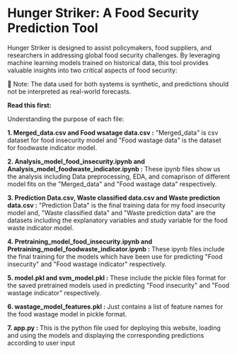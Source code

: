 # Hunger Striker: A Food Security Prediction Tool

Hunger Striker is designed to assist policymakers, food suppliers, and researchers in addressing global food security challenges. By leveraging machine learning models trained on historical data, this tool provides valuable insights into two critical aspects of food security:

🔹 Note: The data used for both systems is synthetic, and predictions should not be interpreted as real-world forecasts.

**Read this first:**

Understanding the purpose of each file:

**1. Merged_data.csv and Food wsatage data.csv :** "Merged_data" is csv dataset for food insecurity model and "Food wastage data" is the dataset for foodwaste indicator model. 

 **2. Analysis_model_food_insecurity.ipynb and Analysis_model_foodwaste_indicator.ipynb :** These ipynb files show us the analysis including Data preprocessing, EDA, and comaprison of different model fits on the "Merged_data" and "Food wastage data" respectively.

**3. Prediction Data.csv, Waste classified data.csv and Waste prediction data.csv :**  "Prediction Data" is the final training data for my food insecurity model and, "Waste classified data" and "Waste prediction data" are the datasets including the explanatory variables and study variable for the food waste indicator model.

**4. Pretraining_model_food_insecurity.ipynb and Pretraining_model_foodwaste_indicator.ipynb :** These ipynb files include the final training for the models which have been use for predicting "Food insecurity" and "Food wastage indicator" respectively.

**5. model.pkl and svm_model.pkl :** These include the pickle files format for the saved pretrained models used in predicting "Food insecurity" and "Food wastage indicator" respectively.

**6. wastage_model_features.pkl :** Just contains a list of feature names for the food wastage model in pickle format.

**7. app.py :** This is the python file used for deploying this website, loading and using the models and displaying the corresponding predictions according to user input
